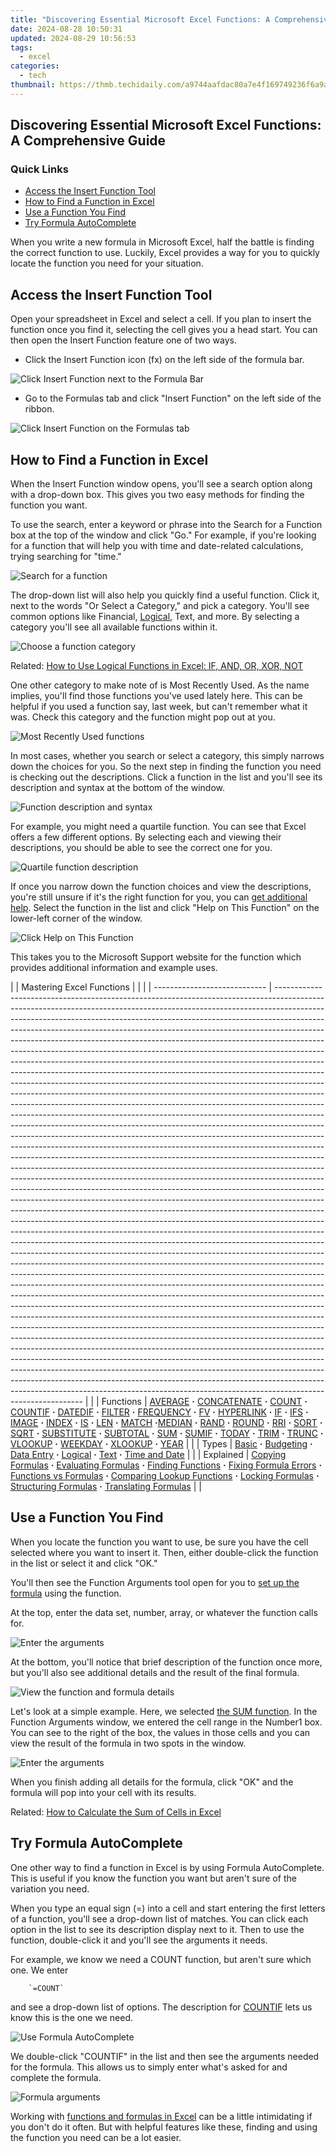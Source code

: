 ```yaml
---
title: "Discovering Essential Microsoft Excel Functions: A Comprehensive Guide"
date: 2024-08-28 10:50:31
updated: 2024-08-29 10:56:53
tags:
  - excel
categories:
  - tech
thumbnail: https://thmb.techidaily.com/a9744aafdac80a7e4f169749236f6a9a3444533f48662a5ae5f051ec41bdae27.jpg
---
```


## Discovering Essential Microsoft Excel Functions: A Comprehensive Guide

### Quick Links

* [Access the Insert Function Tool](https://screen-video-capture.techidaily.com/top-10-best-free-online-screen-recorders-for-2024/)
* [How to Find a Function in Excel](https://android-location-track.techidaily.com/in-2024-how-to-track-samsung-galaxy-a15-4g-location-by-number-drfone-by-drfone-virtual-android/)
* [Use a Function You Find](https://fox-that.techidaily.com/unstick-silent-messages-on-your-iphone-comprehensive-guide-to-recovering-alerts-and-ringtones/)
* [Try Formula AutoComplete](https://desktop-recording.techidaily.com/in-2024-essential-mac-capturing-apps-beyond-the-traditional-bandicam/)

 When you write a new formula in Microsoft Excel, half the battle is finding the correct function to use. Luckily, Excel provides a way for you to quickly locate the function you need for your situation.

##  Access the Insert Function Tool

 Open your spreadsheet in Excel and select a cell. If you plan to insert the function once you find it, selecting the cell gives you a head start. You can then open the Insert Function feature one of two ways.

* Click the Insert Function icon (fx) on the left side of the formula bar.

![Click Insert Function next to the Formula Bar](https://static1.howtogeekimages.com/wordpress/wp-content/uploads/2021/10/FormulaBarInsertFunction-ExcelFindFunction.png) 

* Go to the Formulas tab and click "Insert Function" on the left side of the ribbon.

![Click Insert Function on the Formulas tab](https://static1.howtogeekimages.com/wordpress/wp-content/uploads/2021/10/FormulasInsertFunction-ExcelFindFunction.png) 

##  How to Find a Function in Excel

 When the Insert Function window opens, you'll see a search option along with a drop-down box. This gives you two easy methods for finding the function you want.

 To use the search, enter a keyword or phrase into the Search for a Function box at the top of the window and click "Go." For example, if you're looking for a function that will help you with time and date-related calculations, trying searching for "time."

![Search for a function](https://static1.howtogeekimages.com/wordpress/wp-content/uploads/2021/10/SearchForFunction-ExcelFindFunction.png) 

 The drop-down list will also help you quickly find a useful function. Click it, next to the words "Or Select a Category," and pick a category. You'll see common options like Financial, [Logical](https://extra-skills.techidaily.com/in-2024-spark-engagement-the-ultimate-list-of-video-text-effects/), Text, and more. By selecting a category you'll see all available functions within it.

![Choose a function category](https://static1.howtogeekimages.com/wordpress/wp-content/uploads/2021/10/FunctionCategories-ExcelFindFunction.png) 

Related: [How to Use Logical Functions in Excel: IF, AND, OR, XOR, NOT](https://extra-skills.techidaily.com/in-2024-spark-engagement-the-ultimate-list-of-video-text-effects/) 

 One other category to make note of is Most Recently Used. As the name implies, you'll find those functions you've used lately here. This can be helpful if you used a function say, last week, but can't remember what it was. Check this category and the function might pop out at you.

![Most Recently Used functions](https://static1.howtogeekimages.com/wordpress/wp-content/uploads/2021/10/RecentlyUsed-ExcelFindFunction.png) 

 In most cases, whether you search or select a category, this simply narrows down the choices for you. So the next step in finding the function you need is checking out the descriptions. Click a function in the list and you'll see its description and syntax at the bottom of the window.

![Function description and syntax](https://static1.howtogeekimages.com/wordpress/wp-content/uploads/2021/10/FunctionDescription-ExcelFindFunction.png) 

 For example, you might need a quartile function. You can see that Excel offers a few different options. By selecting each and viewing their descriptions, you should be able to see the correct one for you.

![Quartile function description](https://static1.howtogeekimages.com/wordpress/wp-content/uploads/2021/10/QuartileFunction-ExcelFindFunction.png) 

 If once you narrow down the function choices and view the descriptions, you're still unsure if it's the right function for you, you can [get additional help](https://win11-tips.techidaily.com/understanding-and-fixing-windows-headset-mic-noise/). Select the function in the list and click "Help on This Function" on the lower-left corner of the window.

![Click Help on This Function](https://static1.howtogeekimages.com/wordpress/wp-content/uploads/2021/10/HelpOnFunction-ExcelFindFunction.png) 

 This takes you to the Microsoft Support website for the function which provides additional information and example uses.

| |  Mastering Excel Functions |                                                                                                                                                                                                                                                                                                                                                                                                                                                                                                                                                                                                                                                                                                                                                                                                                                                                                                                                                                                                                                                                                                                                                                                                                                                                                                                                                                                                                                                                                                                                                                                                                                                                                                                                                                                                                                                                                                                                                                                                                                                                                                                                                                                                                                                                                                                                                                                                                                                                                                                                                                                                                                                                                                                                                                                                                                                                                                                                                                                                                                                                                                                    |  |
| ---------------------------- | ------------------------------------------------------------------------------------------------------------------------------------------------------------------------------------------------------------------------------------------------------------------------------------------------------------------------------------------------------------------------------------------------------------------------------------------------------------------------------------------------------------------------------------------------------------------------------------------------------------------------------------------------------------------------------------------------------------------------------------------------------------------------------------------------------------------------------------------------------------------------------------------------------------------------------------------------------------------------------------------------------------------------------------------------------------------------------------------------------------------------------------------------------------------------------------------------------------------------------------------------------------------------------------------------------------------------------------------------------------------------------------------------------------------------------------------------------------------------------------------------------------------------------------------------------------------------------------------------------------------------------------------------------------------------------------------------------------------------------------------------------------------------------------------------------------------------------------------------------------------------------------------------------------------------------------------------------------------------------------------------------------------------------------------------------------------------------------------------------------------------------------------------------------------------------------------------------------------------------------------------------------------------------------------------------------------------------------------------------------------------------------------------------------------------------------------------------------------------------------------------------------------------------------------------------------------------------------------------------------------------------------------------------------------------------------------------------------------------------------------------------------------------------------------------------------------------------------------------------------------------------------------------------------------------------------------------------------------------------------------------------------------------------------------------------------------------------------------------------------------ |  |
| Functions                    | [AVERAGE](https://win-able.techidaily.com/fixing-overwatch-startup-issues-how-to-get-rid-of-the-persistent-black-screen/) **·** [CONCATENATE](https://fake-location.techidaily.com/is-pgsharp-legal-when-you-are-playing-pokemon-on-xiaomi-redmi-13c-5g-drfone-by-drfone-virtual-android/) **·** [COUNT](https://android-location-track.techidaily.com/how-to-track-a-lost-xiaomi-redmi-note-12t-pro-for-free-drfone-by-drfone-virtual-android/) **·** [COUNTIF](https://win-forum.techidaily.com/complete-tutorial-clearing-out-windows-10-memory-dump-data/) **·** [DATEDIF](https://youtube-data.techidaily.com/n-2024-explore-the-best-historian-content-top-10-youtube-recommendations/) **·** [FILTER](https://youtube-sure.techidaily.com/024-approved-the-ultimate-guide-to-youtube-live-streaming/) **·** [FREQUENCY](https://digital-screen-recording.techidaily.com/new-ideal-low-impact-recording-devices-for-eco-conscious-filmmakers/) **·** [FV](https://on-screen-recording.techidaily.com/updated-2024-approved-enhancing-gaming-experience-with-steam-switch-control/) **·** [HYPERLINK](https://some-guidance.techidaily.com/updated-the-minimalists-guide-to-aerial-imagery-with-dji-spark/) **·** [IF](https://android-unlock.techidaily.com/in-2024-how-to-use-google-assistant-on-your-lock-screen-of-huawei-phone-by-drfone-android/) **·** [IFS](https://screen-recording.techidaily.com/updated-ultimate-techniques-for-precise-iptv-screen-imaging/) **·** [IMAGE](https://screen-mirror.techidaily.com/top-10-airplay-apps-in-xiaomi-redmi-note-12-5g-for-streaming-drfone-by-drfone-android/) **·** [INDEX](https://youtube-help.techidaily.com/in-2024-the-full-course-on-becoming-a-yt-creator-expert/) **·** [IS](https://win-amazing.techidaily.com/new-release-gtx-1650-super-driver-updates-compatible-with-windows-11/) **·** [LEN](https://extra-hints.techidaily.com/scalable-and-stylish-type-in-ae-with-top-choices/) **·** [MATCH](https://extra-guidance.techidaily.com/mirthful-missions-delving-into-the-goofy-movie-vhs-for-2024/) **·**[MEDIAN](https://some-techniques.techidaily.com/in-2024-from-novice-to-expert-the-complete-powerdirector-journey/) **·** [RAND](https://instagram-video-recordings.techidaily.com/updated-master-igtv-edits-top-10-tools-ranked/) **·** [ROUND](https://youtube-zero.techidaily.com/ed-2024-approved-the-quick-pathway-to-establishing-a-video-channel-on-your-phone/) **·** [RRI](https://vp-tips.techidaily.com/2024-approved-quick-cash-on-reddit-here-are-13-ways-for-new-users/) **·** [SORT](https://some-techniques.techidaily.com/2024-approved-gopro-versus-polaroid-editing-faces-vs-cameras-that-shoot-them/) **·** [SQRT](https://screen-video-capture.techidaily.com/in-2024-master-guide-ultimate-tips-for-maximizing-mobizens-screen-capture/) **·** [SUBSTITUTE](https://screen-sharing-recording.techidaily.com/updated-maiden-shoot-revelations-and-critique-for-2024/) **·** [SUBTOTAL](https://phone-solutions.techidaily.com/in-2024-prank-your-friends-easy-ways-to-fake-and-share-google-maps-location-on-oppo-a78-5g-drfone-by-drfone-virtual-android/) **·** [SUM](https://instagram-videos.techidaily.com/updated-steps-to-instagram-verification-and-fan-growth-in-under-150-characters/) **·** [SUMIF](https://on-screen-recording.techidaily.com/pinnacle-platforms-transforming-online-interaction/) **·** [TODAY](https://some-guidance.techidaily.com/2024-approved-unlock-spark-ars-full-potential-with-personalized-lut-implementations/) **·** [TRIM](https://graphic-issues.techidaily.com/regaining-access-to-nvidia-writable-displays/) **·** [TRUNC](https://windows11.techidaily.com/balancing-cpu-and-memory-use-after-news-downloads/) **·** [VLOOKUP](https://extra-tips.techidaily.com/integrate-sound-and-sight-web-studio/) **·** [WEEKDAY](https://youtube-tips.techidaily.com/n-2024-virtual-voyage-youtubes-premier-10-vr-video-experience/) **·** [XLOOKUP](https://android-transfer.techidaily.com/in-2024-5-ways-to-transfer-music-from-asus-rog-phone-7-ultimate-to-other-android-devices-easily-drfone-by-drfone-transfer-from-android-transfer-from-android/) **·** [YEAR](https://facebook-record-videos.techidaily.com/updated-in-2024-captivating-content-the-basics-of-removing-background-from-videos/) |  |
| Types                        | [Basic](https://visual-screen-recording.techidaily.com/in-2024-a-step-by-step-recorder-for-discord-enthusiasts/) **·** [Budgeting](https://easy-unlock-android.techidaily.com/in-2024-how-to-reset-a-realme-narzo-60-pro-5g-phone-that-is-locked-by-drfone-android/) **·** [Data Entry](https://vimeo-videos.techidaily.com/in-2024-high-end-downloads-best-10-apps-for-extracting-vimeo-videos/) **·** [Logical](https://extra-skills.techidaily.com/in-2024-spark-engagement-the-ultimate-list-of-video-text-effects/) **·** [Text](https://video-screen-grab.techidaily.com/updated-the-art-of-smooth-video-transitioning-for-2024/) **·** [Time and Date](https://extra-lessons.techidaily.com/kickstart-your-telegram-promotion-journey-tips-for-newbies/)                                                                                                                                                                                                                                                                                                                                                                                                                                                                                                                                                                                                                                                                                                                                                                                                                                                                                                                                                                                                                                                                                                                                                                                                                                                                                                                                                                                                                                                                                                                                                                                                                                                                                                                                                                                                                                                                                                                                                                                                                                                                                                                                                                                                                                                                                                                                                                                                                                                                                                                                                                              |  |
| Explained                    | [Copying Formulas](https://extra-tips.techidaily.com/in-2024-converting-personal-memories-from-stillness-to-motion/) **·** [Evaluating Formulas](https://youtube-blog.techidaily.com/ed-the-role-of-youtube-images-in-video-promotion-and-discovery-for-2024/) **·** [Finding Functions](https://win11.techidaily.com/renaissance-pc-refresh-with-atlasos/) **·** [Fixing Formula Errors](https://extra-lessons.techidaily.com/step-into-premium-sound-quality-garageband-edition/) **·** [Functions vs Formulas](https://games-able.techidaily.com/is-premium-play-on-demand-worth-it/) **·** [Comparing Lookup Functions](https://tech-revival.techidaily.com/examining-codegpts-capabilities-in-tech-innovation/) **·** [Locking Formulas](https://some-guidance.techidaily.com/in-2024-unveiling-effective-sales-methods/) **·** [Structuring Formulas](https://youtube-docs.techidaily.com/n-2024-automate-playlist-retrieval-from-youtube-directly/) **·** [Translating Formulas](https://extra-tips.techidaily.com/techniques-to-reduce-nausea-while-in-vr/)                                                                                                                                                                                                                                                                                                                                                                                                                                                                                                                                                                                                                                                                                                                                                                                                                                                                                                                                                                                                                                                                                                                                                                                                                                                                                                                                                                                                                                                                                                                                                                                                                                                                                                                                                                                                                                                                                                                                                                                                                                                                                                                                                 |  |

##  Use a Function You Find

 When you locate the function you want to use, be sure you have the cell selected where you want to insert it. Then, either double-click the function in the list or select it and click "OK."

 You'll then see the Function Arguments tool open for you to [set up the formula](https://extra-resources.techidaily.com/2024-approved-crafting-visuals-in-ae-selecting-excellent-plugin-choices/) using the function.

 At the top, enter the data set, number, array, or whatever the function calls for.

![Enter the arguments](https://static1.howtogeekimages.com/wordpress/wp-content/uploads/2021/10/FunctionArguments-ExcelFindFunction.png) 

 At the bottom, you'll notice that brief description of the function once more, but you'll also see additional details and the result of the final formula.

![View the function and formula details](https://static1.howtogeekimages.com/wordpress/wp-content/uploads/2021/10/FunctionArgumentsDetails-ExcelFindFunction.png) 

 Let's look at a simple example. Here, we selected [the SUM function](https://instagram-videos.techidaily.com/updated-steps-to-instagram-verification-and-fan-growth-in-under-150-characters/). In the Function Arguments window, we entered the cell range in the Number1 box. You can see to the right of the box, the values in those cells and you can view the result of the formula in two spots in the window.

![Enter the arguments](https://static1.howtogeekimages.com/wordpress/wp-content/uploads/2021/10/FunctionArguments-ExcelFindFunction.png) 

 When you finish adding all details for the formula, click "OK" and the formula will pop into your cell with its results.

Related: [How to Calculate the Sum of Cells in Excel](https://instagram-videos.techidaily.com/updated-steps-to-instagram-verification-and-fan-growth-in-under-150-characters/) 

##  Try Formula AutoComplete

 One other way to find a function in Excel is by using Formula AutoComplete. This is useful if you know the function you want but aren't sure of the variation you need.

 When you type an equal sign (=) into a cell and start entering the first letters of a function, you'll see a drop-down list of matches. You can click each option in the list to see its description display next to it. Then to use the function, double-click it and you'll see the arguments it needs.

 For example, we know we need a COUNT function, but aren't sure which one. We enter 

        `=COUNT`
    
 and see a drop-down list of options. The description for [COUNTIF](https://win-forum.techidaily.com/complete-tutorial-clearing-out-windows-10-memory-dump-data/) lets us know this is the one we need.

![Use Formula AutoComplete](https://static1.howtogeekimages.com/wordpress/wp-content/uploads/2021/10/FormulaAutoComplete-ExcelFindFunction.png) 

 We double-click "COUNTIF" in the list and then see the arguments needed for the formula. This allows us to simply enter what's asked for and complete the formula.

![Formula arguments](https://static1.howtogeekimages.com/wordpress/wp-content/uploads/2021/10/FormulaAutoCompleteArguments-ExcelFindFunction.png) 

 Working with [functions and formulas in Excel](https://fox-helps.techidaily.com/new-2024-approved-safety-features-evaluated-in-syma-x8c/) can be a little intimidating if you don't do it often. But with helpful features like these, finding and using the function you need can be a lot easier.

<ins class="adsbygoogle"
     style="display:block"
     data-ad-format="autorelaxed"
     data-ad-client="ca-pub-7571918770474297"
     data-ad-slot="1223367746"></ins>



<ins class="adsbygoogle"
     style="display:block"
     data-ad-client="ca-pub-7571918770474297"
     data-ad-slot="8358498916"
     data-ad-format="auto"
     data-full-width-responsive="true"></ins>
